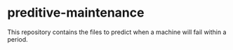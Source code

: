# preditive-maintenance
This repository contains the files to predict when a machine will fail within a period. 
